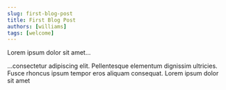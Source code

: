 ```yaml
---
slug: first-blog-post
title: First Blog Post
authors: [williams]
tags: [welcome]
---
```


Lorem ipsum dolor sit amet...

<!-- truncate -->

...consectetur adipiscing elit. Pellentesque elementum dignissim ultricies. Fusce rhoncus ipsum tempor eros aliquam consequat. Lorem ipsum dolor sit amet
